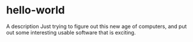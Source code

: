 # hello-world
A description
Just trying to figure out this new age of computers, and put out some interesting usable software that is exciting.
